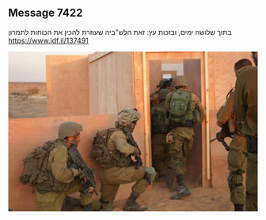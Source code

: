 ## Message 7422

בתוך שלושה ימים, ובזכות עץ:
זאת הלש"ביה שעוזרת להכין את הכוחות לתמרון
https://www.idf.il/137491

![Photo](7422/7422_photo.jpg)
